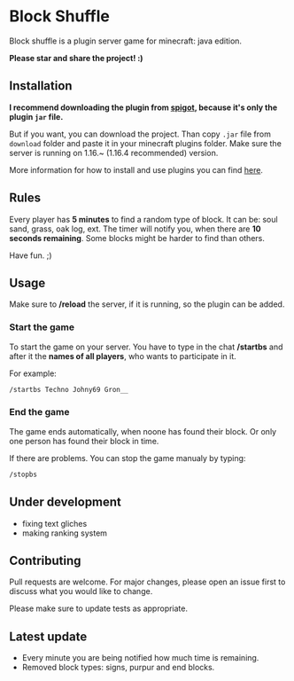 # Block Shuffle

Block shuffle is a plugin server game for minecraft: java edition.

 **Please star and share the project! :)**

## Installation

**I recommend downloading the plugin from [spigot](https://www.spigotmc.org/resources/block-shuffle.89056/), because it's only the plugin `jar` file.**

But if you want, you can download the project. Than copy `.jar` file from `download` folder and paste it in your minecraft plugins folder. Make sure the server is running on 1.16.~ (1.16.4 recommended) version.

More information for how to install and use plugins you can find [here](https://bukkit.gamepedia.com/Installing_Plugins).

## Rules
  Every player has **5 minutes** to find a random type of block. It can be: soul sand, grass, oak log, ext. The timer will notify you, when there are **10 seconds remaining**. Some blocks might be harder to find than others.

  Have fun. ;)

## Usage

Make sure to **/reload** the server, if it is running, so the plugin can be added.

### Start the game

To start the game on your server. You have to type in the chat **/startbs** and after it the **names of all players**, who wants to participate in it.

For example:
```bash
/startbs Techno Johny69 Gron__
```
### End the game

The game ends automatically, when noone has found their block. Or only one person has found their block in time.

If there are problems. You can stop the game manualy by typing:
```bash
/stopbs
```

## Under development

  * fixing text gliches
  * making ranking system

## Contributing
Pull requests are welcome. For major changes, please open an issue first to discuss what you would like to change.

Please make sure to update tests as appropriate.

## Latest update

  * Every minute you are being notified how much time is remaining.
  * Removed block types: signs, purpur and end blocks.
